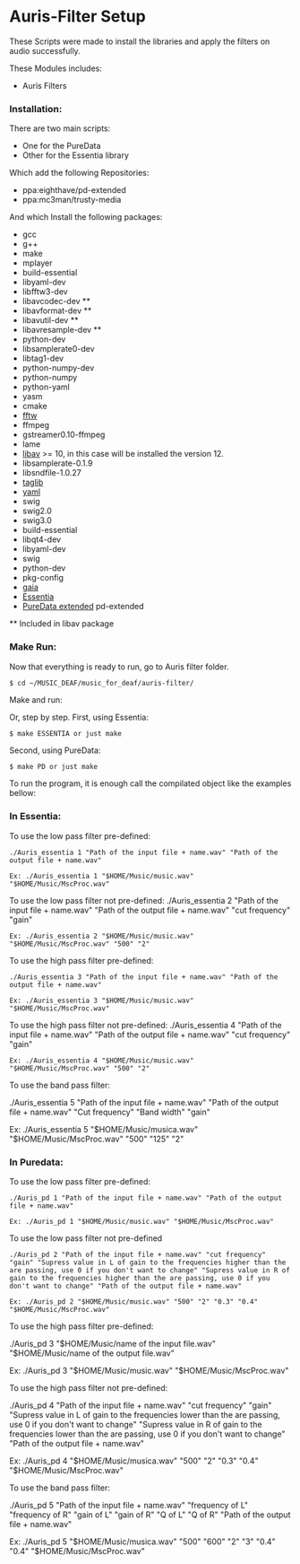 # Auris-Filter Setup

These Scripts were made to install the libraries and apply the filters on audio successfully.

These Modules includes:

- Auris Filters

### Installation:

There are two main scripts:
  - One for the PureData
  - Other for the Essentia library

Which add the following Repositories:
  - ppa:eighthave/pd-extended
  - ppa:mc3man/trusty-media

And which Install the following packages:
  - gcc
  - g++
  - make
  - mplayer
  - build-essential
  - libyaml-dev
  - libfftw3-dev
  - libavcodec-dev **
  - libavformat-dev **
  - libavutil-dev **
  - libavresample-dev **
  - python-dev
  - libsamplerate0-dev
  - libtag1-dev
  - python-numpy-dev
  - python-numpy
  - python-yaml
  - yasm
  - cmake
  - [fftw]
  - ffmpeg
  - gstreamer0.10-ffmpeg
  - lame
  - [libav] >= 10, in this case will be installed the version 12.
  - libsamplerate-0.1.9
  - libsndfile-1.0.27
  - [taglib]
  - [yaml]
  - swig
  - swig2.0
  - swig3.0
  - build-essential
  - libqt4-dev
  - libyaml-dev
  - swig
  - python-dev
  - pkg-config
  - [gaia]
  - [Essentia]
  - [PureData extended] pd-extended

 ** Included in libav package

 ### Make Run:

 Now that everything is ready to run, go to Auris filter folder.
 ```sh
 $ cd ~/MUSIC_DEAF/music_for_deaf/auris-filter/
 ```

 Make and run:

 Or, step by step.
 First, using Essentia:
 ```
 $ make ESSENTIA or just make
 ```
 Second, using PureData:
 ```
 $ make PD or just make
 ```
 To run the program, it is enough call the compilated object like the examples bellow:

###  In Essentia:

  To use the low pass filter pre-defined:

    ./Auris_essentia 1 "Path of the input file + name.wav" "Path of the output file + name.wav"

    Ex: ./Auris_essentia 1 "$HOME/Music/music.wav" "$HOME/Music/MscProc.wav"

  To use the low pass filter not pre-defined:
    ./Auris_essentia 2 "Path of the input file + name.wav" "Path of the output file + name.wav" "cut frequency" "gain" 

    Ex: ./Auris_essentia 2 "$HOME/Music/music.wav" "$HOME/Music/MscProc.wav" "500" "2" 

  To use the high pass filter pre-defined:

    ./Auris_essentia 3 "Path of the input file + name.wav" "Path of the output file + name.wav"

    Ex: ./Auris_essentia 3 "$HOME/Music/music.wav" "$HOME/Music/MscProc.wav"

  To use the high pass filter not pre-defined:
    ./Auris_essentia 4 "Path of the input file + name.wav" "Path of the output file + name.wav" "cut frequency" "gain" 

    Ex: ./Auris_essentia 4 "$HOME/Music/music.wav" "$HOME/Music/MscProc.wav" "500" "2" 

  To use the band pass filter:

  ./Auris_essentia 5 "Path of the input file + name.wav" "Path of the output file + name.wav" "Cut frequency" "Band width" "gain"

  Ex: ./Auris_essentia 5 "$HOME/Music/musica.wav" "$HOME/Music/MscProc.wav" "500" "125" "2"

### In Puredata:
  To use the low pass filter pre-defined:

    ./Auris_pd 1 "Path of the input file + name.wav" "Path of the output file + name.wav"

    Ex: ./Auris_pd 1 "$HOME/Music/music.wav" "$HOME/Music/MscProc.wav"
  To use the low pass filter not pre-defined

    ./Auris_pd 2 "Path of the input file + name.wav" "cut frequency" "gain" "Supress value in L of gain to the frequencies higher than the are passing, use 0 if you don't want to change" "Supress value in R of gain to the frequencies higher than the are passing, use 0 if you don't want to change" "Path of the output file + name.wav"

    Ex: ./Auris_pd 2 "$HOME/Music/music.wav" "500" "2" "0.3" "0.4" "$HOME/Music/MscProc.wav"

  To use the high pass filter pre-defined:

  ./Auris_pd 3 "$HOME/Music/name of the input file.wav" "$HOME/Music/name of the output file.wav"

  Ex: ./Auris_pd 3 "$HOME/Music/music.wav" "$HOME/Music/MscProc.wav"

  To use the high pass filter not pre-defined:

  ./Auris_pd 4 "Path of the input file + name.wav" "cut frequency" "gain"  "Supress value in L of gain to the frequencies lower than the are passing, use 0 if you don't want to change" "Supress value in R of gain to the frequencies lower than the are passing, use 0 if you don't want to change" "Path of the output file + name.wav"

  Ex: ./Auris_pd 4 "$HOME/Music/musica.wav" "500" "2" "0.3" "0.4" "$HOME/Music/MscProc.wav"

  To use the band pass filter:

  ./Auris_pd 5 "Path of the input file + name.wav" "frequency of L" "frequency of R" "gain of L" "gain of R" "Q of L" "Q of R" "Path of the output file + name.wav"

  Ex: ./Auris_pd 5 "$HOME/Music/musica.wav" "500" "600" "2" "3" "0.4" "0.4" "$HOME/Music/MscProc.wav"

  [libav]: <https://libav.org/>
  [fftw]: <http://www.fftw.org/>
  [taglib]: <http://developer.kde.org/~wheeler/taglib.html>
  [yaml]: <http://pyyaml.org/wiki/LibYAML>
  [gaia]: <https://github.com/MTG/gaia>
  [Essentia]: <http://essentia.upf.edu/>
  [PureData extended]: <https://puredata.info/downloads/pd-extended>